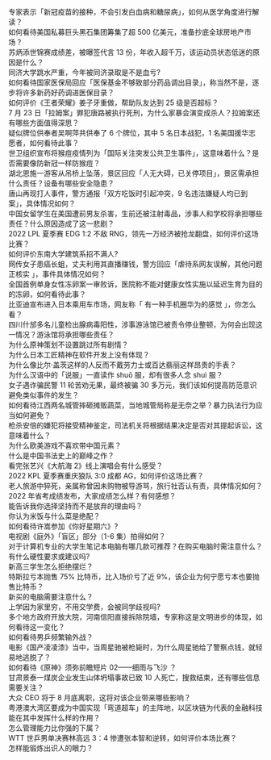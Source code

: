 专家表示「新冠疫苗的接种，不会引发白血病和糖尿病」，如何从医学角度进行解读？  
如何看待美国私募巨头黑石集团筹集了超 500 亿美元，准备抄底全球房地产市场？  
苏炳添世锦赛成绩差，被曝签代言 13 份，年收入超千万，该运动员状态低迷的原因是什么？  
同济大学跳水严重，今年被同济录取是不是血亏?  
如何看待国家医保局回应「医保基金不够致部分药品调出目录」，称当然不是，逐步将许多新药好药调进医保目录？  
如何评价《王者荣耀》姜子牙重做，帮助队友达到 25 级是否超标？  
7 月 23 日「拉姆案」罪犯唐路被执行死刑，为什么家暴会演变成杀人？拉姆案还有哪些方面值得深思？  
疑似牌位供奉者吴啊萍共供奉了 6 个牌位，其中 5 名日本战犯，1 名美国援华志愿者，如何看待此事？  
世卫组织宣布将猴痘疫情列为「国际关注突发公共卫生事件」，这意味着什么？是否需要像防新冠一样防猴痘？  
湖北恩施一游客从吊桥上坠落，景区回应「人无大碍，已关停项目」，景区需承担什么责任？设备有哪些安全隐患？  
唐山再现打人事件，警方通报「双方吃饭时引起冲突，9 名违法嫌疑人均已到案」，具体情况如何？  
中国女留学生在美国遭前男友杀害，生前还被注射毒品，涉事人和学校将承担哪些责任？什么原因造成了这一悲剧？  
2022 LPL 夏季赛 EDG 1:2 不敌 RNG，领先一万经济被抢龙翻盘，如何评价这场比赛？  
如何评价东南大学建筑系招不满人?  
网传女子患癌长蛆，丈夫利用其直播赚钱，警方回应「虐待系网友误解，其他问题正核实 」，事件具体情况如何？  
全国首例单身女性冻卵案一审败诉，医院称不能对健康女性实施以延迟生育为目的的冻卵，如何看待此事？  
比亚迪宣布进入日本乘用车市场，网友称「 有一种手机圈华为的感觉 」，你怎么看？  
四川什邡多名儿童检出腺病毒阳性，涉事游泳馆已被责令停业整顿，为何会出现这一情况？游泳馆将承担哪些责任？  
为什么原神策划不设置跳过所有剧情？  
为什么日本工匠精神在软件开发上没有体现？  
为什么像比尔·盖茨这样的人反而不戴劳力士或百达翡丽这样昂贵的手表？  
为什么汉语中的「说服」一直读作 shuō 服，却有很多人念 shuì 服？  
女子遇诈骗民警 11 轮苦劝无果，最终被骗 30 多万元，我们该如何提高防范意识避免类似事件的发生？  
如何看待江西两名城管摔砸摊贩蔬菜，当地城管局称是无奈之举？暴力执法行为应当如何避免？  
枪杀安倍的嫌犯将接受精神鉴定，司法机关将根据结果决定是否对其提起诉讼，这意味着什么？  
为什么欧美游戏不喜欢带中国元素？  
什么是中国书法史上的巅峰之作？  
看完张艺兴《大航海 2》线上演唱会有什么感受？  
2022 KPL 夏季赛重庆狼队 3:0 成都 AG，如何评价这场比赛？  
老人旅游中猝死，亲属称曾因未购物被导游骂，旅行社否认有责，具体情况如何？  
2022 年省考成绩发布，大家成绩怎么样？有何感想？  
能告诉我你选择坚持而不是放弃的理由吗？  
你认为米饭与什么菜是绝配？  
如何看待许嵩参加《你好星期六》?  
电视剧《庭外》「盲区」部分（1-6 集）拍得如何？  
对于计算机专业的大学生笔记本电脑有哪几款可推荐？在购买电脑时需注意什么？有什么硬性要求或建议吗?  
新高三学生怎么拒绝摆烂？  
特斯拉亏本抛售 75% 比特币，比入场价亏了近 9%，该企业为何宁愿亏本也要抛售比特币？  
新买的电脑需要注意什么？  
上学因为家里穷，不用交学费，会被同学歧视吗?  
多个地方政府开放大院，河南信阳直接拆除院墙，专家称这是文明进步的体现，如何看待这一变化？  
如何看待男乒频繁输外战？  
电影《国产凌凌漆》当中，当周星驰被枪毙时，为什么周星驰给了警察点钱，就轻易地逃脱了？  
如何看待《原神》须弥前瞻短片 02——细雨与飞沙 ？  
甘肃景泰一煤炭企业发生山体坍塌事故已致 10 人死亡，搜救结束，还有哪些信息需要关注？  
大众 CEO 将于 8 月底离职，这将对该企业带来哪些影响？  
粤港澳大湾区要成为中国实现「弯道超车」的主阵地，以区块链为代表的金融科技能在其中发挥什么样的作用？  
怎么管理能力比你强的下属？  
WTT 世乒男单决赛林高远 3：4 惨遭张本智和逆转，如何评价本场比赛？  
怎样能锻炼出识人的眼力？  
